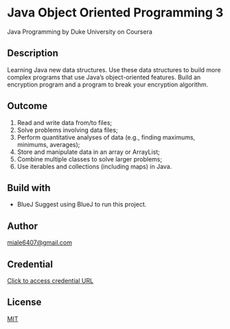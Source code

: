 # Java Object Oriented Programming 3
Java Programming by Duke University on Coursera

## Description
Learning Java new data structures. Use these data structures to build more complex programs that use 
Java’s object-oriented features. Build an encryption program and a program to break your encryption 
algorithm.

## Outcome
1. Read and write data from/to files;
2. Solve problems involving data files;
3. Perform quantitative analyses of data (e.g., finding maximums, minimums, averages); 
4. Store and manipulate data in an array or ArrayList;
5. Combine multiple classes to solve larger problems;
6. Use iterables and collections (including maps) in Java.

## Build with
- BlueJ 
Suggest using BlueJ to run this project.

## Author
miale6407@gmail.com

## Credential 
[Click to access credential URL](
https://www.coursera.org/account/accomplishments/certificate/RS98G5SWJNYR)

## License
[MIT](https://choosealicense.com/licenses/mit/)
